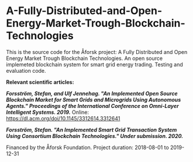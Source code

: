 # A-Fully-Distributed-and-Open-Energy-Market-Trough-Blockchain-Technologies


This is the source code for the Åforsk project: A Fully Distributed and Open Energy Market Trough Blockchain Technologies. An open source implemeted blockchain system for smart grid energy trading. Testing and evaluation code.

**Relevant scientific articles:**

***Forsström, Stefan, and Ulf Jennehag. "An Implemented Open Source Blockchain Market for Smart Grids and Microgrids Using Autonomous Agents." Proceedings of the International Conference on Omni-Layer Intelligent Systems. 2019.***
Online: https://dl.acm.org/doi/10.1145/3312614.3312641

***Forsström, Stefan. "An Implemented Smart Grid Transaction System Using Consortium Blockchain Technologies." Under submission. 2020.***


Financed by the Åforsk Foundation. Project duration: 2018-08-01 to 2019-12-31
